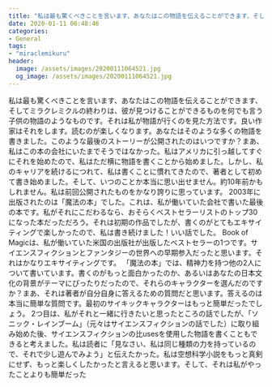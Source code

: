 ```yaml
---
title: "私は最も驚くべきことを言います、あなたはこの物語を伝えることができます、そしてミラクレミクルの終わりは、彼が見つけることができるものを何でも言う子供の物語のようなものです。"
date: 2020-01-11 06:48:46
categories:
- General
tags:
- "miraclemikuru"
header:
  image: /assets/images/20200111064521.jpg
  og_image: /assets/images/20200111064521.jpg
---
```


私は最も驚くべきことを言います、あなたはこの物語を伝えることができます、そしてミラクレミクルの終わりは、彼が見つけることができるものを何でも言う子供の物語のようなものです。それは私が物語が行くのを見た方法です。良い作家はそれをします。読むのが楽しくなります。あなたはそのような多くの物語を書きました。このような最後のストーリーが公開されたのはいつですか？まあ、私はこの本の会社にいたまでそうではなかった。私はアメリカに引っ越してすぐにそれを始めたので、私はただ横に物語を書くことから始めました。しかし、私のキャリアを続けるにつれて、私は書くことに慣れてきたので、著者として初めて書き始めました。そして、いつのことか本当に思い出せません。約10年前かもしれません。私は前回公開されたものをかなり誇りに思っています。 2003年に出版されたのは「魔法の本」でした。これは、私が働いていた会社で書いた最後の本です。私がそれにこだわるなら、おそらくベストセラーリストのトップ30になった本だっただろう。それは初期の作品でしたが、書くのがとてもエキサイティングで楽しかったので、私は書き続けました！いい話でした。 Book of Magicは、私が働いていた米国の出版社が出版したベストセラーの1つです。サイエンスフィクションとファンタジーの世界への早期参入だったと思います。それはかなりエキサイティングです。 「魔法の本」では、精神力を持つ他の2人について書いています。書くのがもっと面白かったのか、あるいはあなたの日本文化の背景がテーマにぴったりだったので、それらのキャラクターを選んだのですか？まあ、それは著者が自分自身に答えるための質問だと思います。答えるのは本当に簡単な質問です。最初のサイキックキャラクターはもっと簡単だったでしょう。 2つ目は、私がそれと一緒に行きたいと思ったところの話でしたが、「ソニック・レインブーム」（元々はサイエンスフィクションの話でした）に取り組み始めた後、サイエンスフィクションの比usesを使用した物語を書くこともできると考えました。私は読者に「見なさい、私は同じ種類の力を持っているので、それで少し遊んでみよう」と伝えたかった。私は空想科学小説をもっと真剣にせず、もっと楽しくしたかったと言えると思います。そして、それは私がやったことよりも簡単だった
